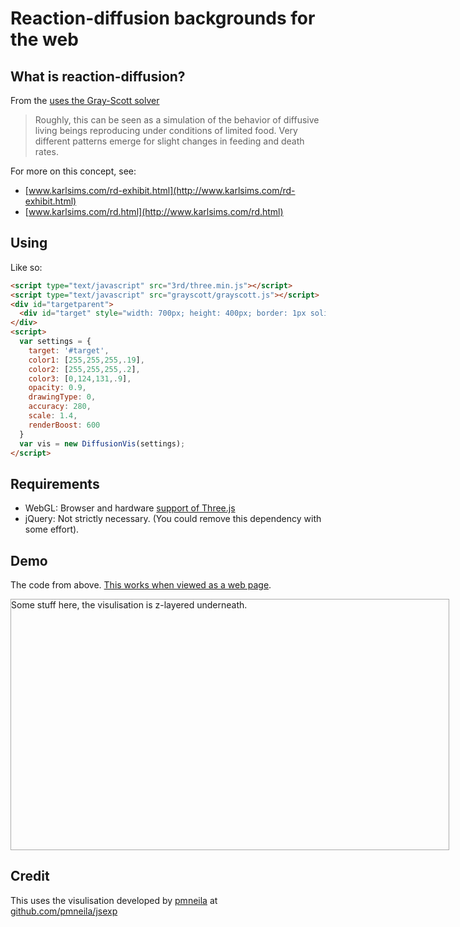 # Reaction-diffusion backgrounds for the web

## What is reaction-diffusion?

From the [uses the Gray-Scott solver](http://pmneila.github.com/jsexp/grayscott)
> Roughly, this can be seen as a simulation of the behavior of diffusive living beings reproducing under conditions of limited food. Very different patterns emerge for slight changes in feeding and death rates.

For more on this concept, see:
- [www.karlsims.com/rd-exhibit.html](http://www.karlsims.com/rd-exhibit.html)
- [www.karlsims.com/rd.html](http://www.karlsims.com/rd.html)

## Using

Like so:
``` html
<script type="text/javascript" src="3rd/three.min.js"></script>
<script type="text/javascript" src="grayscott/grayscott.js"></script>
<div id="targetparent">
  <div id="target" style="width: 700px; height: 400px; border: 1px solid #aaa">Some content here</div>
</div>
<script>
  var settings = {
    target: '#target',
    color1: [255,255,255,.19],
    color2: [255,255,255,.2],
    color3: [0,124,131,.9],
    opacity: 0.9,
    drawingType: 0,
    accuracy: 280,
    scale: 1.4,
    renderBoost: 600
  }
  var vis = new DiffusionVis(settings);
</script>
```

## Requirements
- WebGL: Browser and hardware [support of Three.js](http://caniuse.com/#feat=webgl)
- jQuery: Not strictly necessary. (You could remove this dependency with some effort).

## Demo
The code from above. [This works when viewed as a web page](https://khawkins98.github.io/reaction-diffusion/).
<script type="text/javascript" src="https://khawkins98.github.io/reaction-diffusion/3rd/jquery-1.6.2.min.js"></script>
<script type="text/javascript" src="https://khawkins98.github.io/reaction-diffusion/3rd/three.min.js"></script>
<script type="text/javascript" src="https://khawkins98.github.io/reaction-diffusion/grayscott.js"></script>
<div id="targetparent">
  <div id="target" style="width: 700px; height: 400px; border: 1px solid #aaa">Some stuff here, the visulisation is z-layered underneath.</div>
</div>
<script>
  var settings = {
    target: '#target',
    color1: [255,255,255,.19],
    color2: [255,255,255,.2],
    color3: [0,124,131,.9],
    opacity: 0.9,
    drawingType: 0,
    accuracy: 280,
    scale: 1.4,
    renderBoost: 600
  }
  var vis = new DiffusionVis(settings);
</script>

## Credit
This uses the visulisation developed by [pmneila](https://github.com/pmneila/) at [github.com/pmneila/jsexp](https://github.com/pmneila/jsexp)
